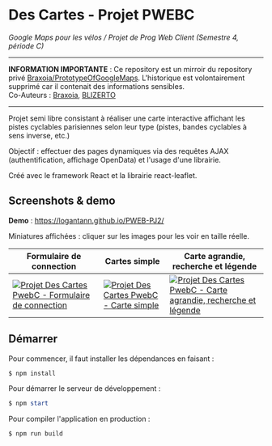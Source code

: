 # Des Cartes - Projet PWEBC

*Google Maps pour les vélos / Projet de Prog Web Client (Semestre 4, période C)*

---

**INFORMATION IMPORTANTE** : Ce repository est un mirroir du repository privé [Braxoia/PrototypeOfGoogleMaps](https://github.com/Braxoia/PrototypeOfGoogleMaps). L'historique est volontairement supprimé car il contenait des informations sensibles.  
Co-Auteurs : [Braxoia](https://github.com/Braxoia), [BLIZERTO](https://github.com/BLIZERTO)

---

Projet semi libre consistant à réaliser une carte interactive affichant les pistes cyclables parisiennes selon leur type (pistes, bandes cyclables à sens inverse, etc.)

Objectif : effectuer des pages dynamiques via des requêtes AJAX (authentification, affichage OpenData) et l'usage d'une librairie.

Créé avec le framework React et la librairie react-leaflet.

## Screenshots & demo

**Demo** : https://logantann.github.io/PWEB-PJ2/

Miniatures affichées : cliquer sur les images pour les voir en taille réelle.


<table align="center">
<thead>
<tr><th>Formulaire de connection</th><th>Cartes simple</th><th>Carte agrandie, recherche et légende</th></tr>
</thead>
<tbody>
<tr>
<td><a href="https://media.discordapp.net/attachments/763681336165924887/951814322907148318/unknown.png">
<img src="https://media.discordapp.net/attachments/763681336165924887/951814322907148318/unknown.png?width=300&height=201" alt="Projet Des Cartes PwebC - Formulaire de connection"/>
</a></td>
<td><a href="https://media.discordapp.net/attachments/763681336165924887/951814432399425556/unknown.png">
<img src="https://media.discordapp.net/attachments/763681336165924887/951814432399425556/unknown.png?width=300&height=174" alt="Projet Des Cartes PwebC - Carte simple"/>
</a></td>
<td><a href="https://media.discordapp.net/attachments/763681336165924887/951814949171236864/unknown.png">
<img src="https://media.discordapp.net/attachments/763681336165924887/951814949171236864/unknown.png?width=300&height=174" alt="Projet Des Cartes PwebC - Carte agrandie, recherche et légende"/>
</a></td>
</tr>
</tbody>
</table>

## Démarrer

Pour commencer, il faut installer les dépendances en faisant : 

```powershell
$ npm install
```

Pour démarrer le serveur de développement :

```powershell
$ npm start
```

Pour compiler l'application en production :

```powershell
$ npm run build
```
